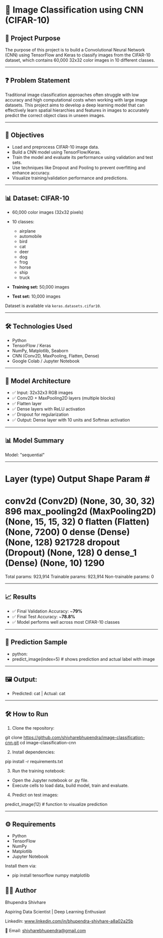 # 🧠 Image Classification using CNN (CIFAR-10)

## 📌 Project Purpose

The purpose of this project is to build a Convolutional Neural Network (CNN) using TensorFlow and Keras to classify images from the CIFAR-10 dataset, which contains 60,000 32x32 color images in 10 different classes.

---

## ❓ Problem Statement

Traditional image classification approaches often struggle with low accuracy and high computational costs when working with large image datasets. This project aims to develop a deep learning model that can effectively learn spatial hierarchies and features in images to accurately predict the correct object class in unseen images.

---

## 🎯 Objectives

- Load and preprocess CIFAR-10 image data.
- Build a CNN model using TensorFlow/Keras.
- Train the model and evaluate its performance using validation and test sets.
- Use techniques like Dropout and Pooling to prevent overfitting and enhance accuracy.
- Visualize training/validation performance and predictions.

---

## 📊 Dataset: CIFAR-10

- 60,000 color images (32x32 pixels)
- 10 classes:
  - airplane
  - automobile
  - bird
  - cat
  - deer
  - dog
  - frog
  - horse
  - ship
  - truck

- **Training set:** 50,000 images  
- **Test set:** 10,000 images

Dataset is available via `keras.datasets.cifar10`.

---

## 🛠️ Technologies Used

- Python
- TensorFlow / Keras
- NumPy, Matplotlib, Seaborn
- CNN (Conv2D, MaxPooling, Flatten, Dense)
- Google Colab / Jupyter Notebook

---

## 🧱 Model Architecture

- ✅ Input: 32x32x3 RGB images
- ✅ Conv2D + MaxPooling2D layers (multiple blocks)
- ✅ Flatten layer
- ✅ Dense layers with ReLU activation
- ✅ Dropout for regularization
- ✅ Output: Dense layer with 10 units and Softmax activation

---

## 📊 Model Summary

Model: "sequential"
_________________________________________________________________
Layer (type)                 Output Shape              Param #
=================================================================
conv2d (Conv2D)              (None, 30, 30, 32)        896
max_pooling2d (MaxPooling2D) (None, 15, 15, 32)        0
flatten (Flatten)            (None, 7200)              0
dense (Dense)                (None, 128)               921728
dropout (Dropout)            (None, 128)               0
dense_1 (Dense)              (None, 10)                1290
=================================================================
Total params: 923,914
Trainable params: 923,914
Non-trainable params: 0

---

## 📈 Results

- ✅ Final Validation Accuracy: ~**79%**
- ✅ Final Test Accuracy: ~**78.8%**
- ✅ Model performs well across most CIFAR-10 classes

---

## 📸 Prediction Sample

- python: 
 - predict_image(index=5)  # shows prediction and actual label with image

---

## 🖼️ Output:

- Predicted: cat | Actual: cat

---

## 🛠️ How to Run

1. Clone the repository:

git clone https://github.com/shivharebhupendra/image-classification-cnn.git
cd image-classification-cnn

2. Install dependencies:

pip install -r requirements.txt

3. Run the training notebook:
- Open the Jupyter notebook or .py file.
- Execute cells to load data, build model, train and evaluate.

4. Predict on test images:

predict_image(12)  # function to visualize prediction

---

## ⚙️ Requirements
- Python
- TensorFlow
- NumPy
- Matplotlib
- Jupyter Notebook

Install them via:
- pip install tensorflow numpy matplotlib

## 👨‍💻 Author

Bhupendra Shivhare

Aspiring Data Scientist | Deep Learning Enthusiast

LinkedIn: www.linkedin.com/in/bhupendra-shivhare-a8a02a25b

📧 Email: shivharebhupendra@gmail.com
